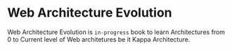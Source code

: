# Web Architecture Evolution
Web Architecture Evolution is `in-progress` book to learn Architectures from 0 to Current level of Web architetures be it Kappa Architecture.
<!--stackedit_data:
eyJoaXN0b3J5IjpbMTY3MTQxMjU4MCwtMTQzOTU2MDQ0XX0=
-->